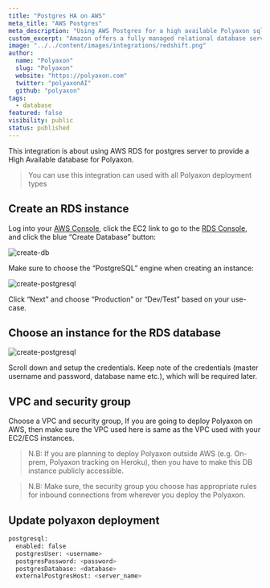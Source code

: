 ```yaml
---
title: "Postgres HA on AWS"
meta_title: "AWS Postgres"
meta_description: "Using AWS Postgres for a high available Polyaxon sql storage of your experiments and jobs records."
custom_excerpt: "Amazon offers a fully managed relational database service, Amazon RDS for PostgreSQL. Amazon Relational Database Service (RDS) makes it easy to set up, operate, and scale PostgreSQL deployments in the cloud. With Amazon RDS, you can deploy internet-scale PostgreSQL deployments in minutes, with cost-efficient and resizable hardware capacity."
image: "../../content/images/integrations/redshift.png"
author:
  name: "Polyaxon"
  slug: "Polyaxon"
  website: "https://polyaxon.com"
  twitter: "polyaxonAI"
  github: "polyaxon"
tags: 
  - database
featured: false
visibility: public
status: published
---
```


This integration is about using AWS RDS for postgres server to provide a High Available database for Polyaxon.

> You can use this integration can used with all Polyaxon deployment types

## Create an RDS instance

Log into your [AWS Console](https://console.aws.amazon.com/console/home), click the EC2 link to go to the [RDS Console](https://console.aws.amazon.com/rds/home), 
and click the blue “Create Database” button:

![create-db](../../content/images/integrations/aws/create-db.png)

Make sure to choose the “PostgreSQL” engine when creating an instance:

![create-postgresql](../../content/images/integrations/aws/create-pgsql.png)

Click “Next” and choose “Production” or “Dev/Test” based on your use-case.

## Choose an instance for the RDS database

![create-postgresql](../../content/images/integrations/aws/db-resource.png)

Scroll down and setup the credentials. Keep note of the credentials (master username and password, database name etc.), which will be required later. 

## VPC and security group

Choose a VPC and security group, If you are going to deploy Polyaxon on AWS, then make sure the VPC used here is same as the VPC used with your EC2/ECS instances.

> N.B: If you are planning to deploy Polyaxon outside AWS (e.g. On-prem, Polyaxon tracking on Heroku), then you have to make this DB instance publicly accessible.

> N.B: Make sure, the security group you choose has appropriate rules for inbound connections from wherever you deploy the Polyaxon.


## Update polyaxon deployment

```python
postgresql:
  enabled: false
  postgresUser: <username>
  postgresPassword: <password>
  postgresDatabase: <database>
  externalPostgresHost: <server_name>
``` 
